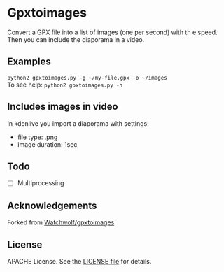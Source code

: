 # Gpxtoimages
Convert a GPX file into a list of images (one per second) with th e speed. Then you can include the diaporama in a video.

## Examples
`python2 gpxtoimages.py -g ~/my-file.gpx -o ~/images`    
To see help: `python2 gpxtoimages.py -h`

## Includes images in video
In kdenlive you import a diaporama with settings:
- file type: .png
- image duration: 1sec

## Todo
* [ ] Multiprocessing

## Acknowledgements
Forked from [Watchwolf/gpxtoimages](https://github.com/Watchwolf/gpxtoimages). 

## License
APACHE License. See the [LICENSE file](LICENSE) for details.
